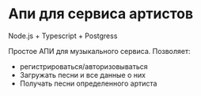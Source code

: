 # Апи для сервиса артистов

Node.js + Typescript + Postgress

Простое АПИ для музыкального сервиса.
Позволяет:
- регистрироваться/авторизовываться
- Загружать песни и все данные о них
- Получать песни определенного артиста
